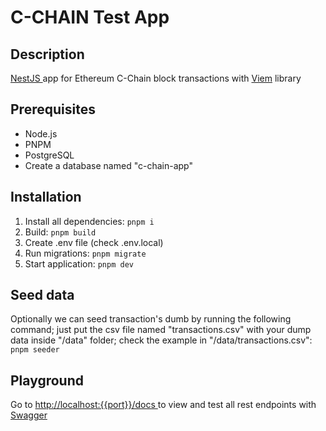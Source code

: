 # C-CHAIN Test App

## Description
[NestJS ](https://nestjs.com) app for Ethereum C-Chain block transactions with [Viem](https://viem.sh) library

## Prerequisites
- Node.js
- PNPM
- PostgreSQL
- Create a database named "c-chain-app"

## Installation
 1. Install all dependencies: ```pnpm i```
 2. Build: ```pnpm build```
 3. Create .env file (check .env.local)
 4. Run migrations: ```pnpm migrate```
 5. Start application: ```pnpm dev```

## Seed data
Optionally we can seed transaction's dumb by running the following command; just put the csv file named "transactions.csv" with your dump data inside "/data" folder; check the example in "/data/transactions.csv": ```pnpm seeder```

## Playground
Go to [http://localhost:{{port}}/docs ](http://localhost:3000/docs) to view and test all rest endpoints with [Swagger](https://swagger.io)
